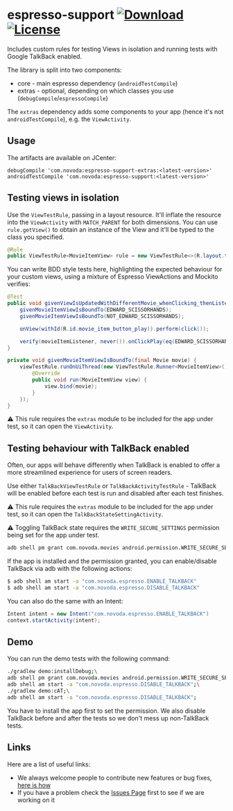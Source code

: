 # espresso-support [![Download](https://api.bintray.com/packages/novoda/maven/espresso-support/images/download.svg)](https://bintray.com/novoda/maven/espresso-support/_latestVersion) [![License](https://raw.githubusercontent.com/novoda/novoda/master/assets/btn_apache_lisence.png)](LICENSE)

Includes custom rules for testing Views in isolation and running tests with Google TalkBack enabled.

The library is split into two components:

- core - main espresso dependency (`androidTestCompile`)
- extras - optional, depending on which classes you use (`debugCompile`/`espressoCompile`)

The `extras` dependency adds some components to your app (hence it's not `androidTestCompile`), e.g. the `ViewActivity`.

## Usage

The artifacts are available on JCenter:

```
debugCompile 'com.novoda:espresso-support-extras:<latest-version>'
androidTestCompile 'com.novoda:espresso-support:<latest-version>'
```

## Testing views in isolation

Use the `ViewTestRule`, passing in a layout resource. It'll inflate the resource into the `ViewActivity` with `MATCH_PARENT` for both dimensions. You can use `rule.getView()` to obtain an instance of the View and it'll be typed to the class you specified.

```java
@Rule
public ViewTestRule<MovieItemView> rule = new ViewTestRule<>(R.layout.test_movie_item_view);
```

You can write BDD style tests here, highlighting the expected behaviour for your custom views, using a mixture of Espresso ViewActions and Mockito verifies:

```java
@Test
public void givenViewIsUpdatedWithDifferentMovie_whenClicking_thenListenerDoesNotGetFiredForOriginalMovie() {
    givenMovieItemViewIsBoundTo(EDWARD_SCISSORHANDS);
    givenMovieItemViewIsBoundTo(NOT_EDWARD_SCISSORHANDS);

    onView(withId(R.id.movie_item_button_play)).perform(click());

    verify(movieItemListener, never()).onClickPlay(eq(EDWARD_SCISSORHANDS));
}

private void givenMovieItemViewIsBoundTo(final Movie movie) {
    viewTestRule.runOnUiThread(new ViewTestRule.Runner<MovieItemView>() {
        @Override
        public void run(MovieItemView view) {
            view.bind(movie);
        }
    });
}
```

:warning: This rule requires the `extras` module to be included for the app under test, so it can open the `ViewActivity`.

## Testing behaviour with TalkBack enabled

Often, our apps will behave differently when TalkBack is enabled to offer a more streamlined experience for users of screen readers.

Use either `TalkBackViewTestRule` or `TalkBackActivityTestRule` - TalkBack will be enabled before each test is run and disabled after each test finishes.

:warning: This rule requires the `extras` module to be included for the app under test, so it can open the `TalkBackStateSettingActivity`.

:warning: Toggling TalkBack state requires the `WRITE_SECURE_SETTINGS` permission being set for the app under test.

```bash
adb shell pm grant com.novoda.movies android.permission.WRITE_SECURE_SETTINGS
```

If the app is installed and the permission granted, you can enable/disable TalkBack via adb with the following actions:

```bash
$ adb shell am start -a "com.novoda.espresso.ENABLE_TALKBACK"
$ adb shell am start -a "com.novoda.espresso.DISABLE_TALKBACK"
```

You can also do the same with an Intent:

```java
Intent intent = new Intent("com.novoda.espresso.ENABLE_TALKBACK")
context.startActivity(intent);
```

## Demo

You can run the demo tests with the following command:

```bash
./gradlew demo:installDebug;\
adb shell pm grant com.novoda.movies android.permission.WRITE_SECURE_SETTINGS;\
adb shell am start -a "com.novoda.espresso.DISABLE_TALKBACK";\
./gradlew demo:cAT;\
adb shell am start -a "com.novoda.espresso.DISABLE_TALKBACK";
```

You have to install the app first to set the permission. We also disable TalkBack before and after the tests so we don't mess up non-TalkBack tests.

## Links

Here are a list of useful links:

 * We always welcome people to contribute new features or bug fixes, [here is how](https://github.com/novoda/novoda/blob/master/CONTRIBUTING.md)
 * If you have a problem check the [Issues Page](https://github.com/novoda/espresso-support/issues) first to see if we are working on it


